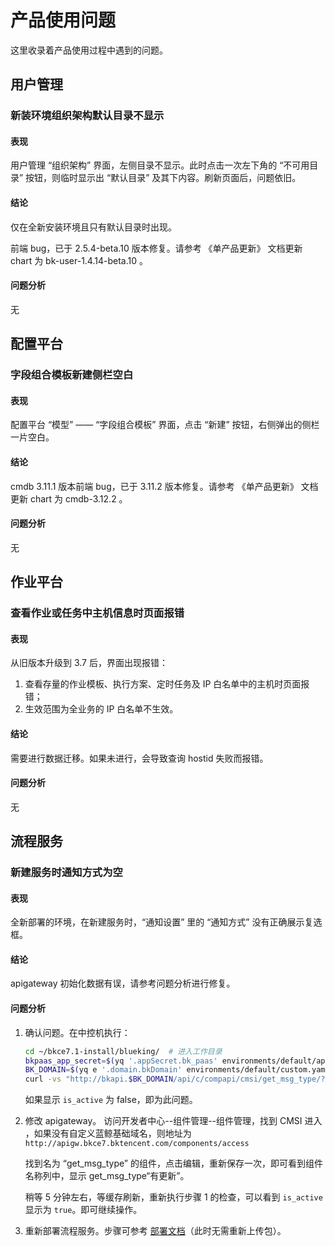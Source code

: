 # 产品使用问题
这里收录着产品使用过程中遇到的问题。

## 用户管理
### 新装环境组织架构默认目录不显示
#### 表现
用户管理 “组织架构” 界面，左侧目录不显示。此时点击一次左下角的 “不可用目录” 按钮，则临时显示出 “默认目录” 及其下内容。刷新页面后，问题依旧。

#### 结论
仅在全新安装环境且只有默认目录时出现。

前端 bug，已于 2.5.4-beta.10 版本修复。请参考 《单产品更新》 文档更新 chart 为 bk-user-1.4.14-beta.10 。

#### 问题分析
无

## 配置平台
### 字段组合模板新建侧栏空白
#### 表现
配置平台 “模型” —— “字段组合模板” 界面，点击 “新建” 按钮，右侧弹出的侧栏一片空白。

#### 结论
cmdb 3.11.1 版本前端 bug，已于 3.11.2 版本修复。请参考 《单产品更新》 文档更新 chart 为 cmdb-3.12.2 。

#### 问题分析
无

## 作业平台
### 查看作业或任务中主机信息时页面报错
#### 表现
从旧版本升级到 3.7 后，界面出现报错：
1. 查看存量的作业模板、执行方案、定时任务及 IP 白名单中的主机时页面报错；
2. 生效范围为全业务的 IP 白名单不生效。

#### 结论
需要进行数据迁移。如果未进行，会导致查询 hostid 失败而报错。

#### 问题分析
无

## 流程服务
### 新建服务时通知方式为空
#### 表现
全新部署的环境，在新建服务时，“通知设置” 里的 “通知方式” 没有正确展示复选框。

#### 结论
apigateway 初始化数据有误，请参考问题分析进行修复。

#### 问题分析

1. 确认问题。在中控机执行：
    ```bash
    cd ~/bkce7.1-install/blueking/  # 进入工作目录
    bkpaas_app_secret=$(yq '.appSecret.bk_paas' environments/default/app_secret.yaml)
    BK_DOMAIN=$(yq e '.domain.bkDomain' environments/default/custom.yaml)
    curl -vs "http://bkapi.$BK_DOMAIN/api/c/compapi/cmsi/get_msg_type/?bk_app_code=bk_paas&bk_app_secret=$bkpaas_app_secret&bk_username=admin" | jq '.data[].icon="略"'
    ```
    如果显示 `is_active` 为 false，即为此问题。
2. 修改 apigateway。
    访问开发者中心--组件管理--组件管理，找到 CMSI 进入 ，如果没有自定义蓝鲸基础域名，则地址为 `http://apigw.bkce7.bktencent.com/components/access`

    找到名为 “get_msg_type” 的组件，点击编辑，重新保存一次，即可看到组件名称列中，显示 get_msg_type“有更新”。

    稍等 5 分钟左右，等缓存刷新，重新执行步骤 1 的检查，可以看到 `is_active` 显示为 `true`。即可继续操作。
3. 重新部署流程服务。步骤可参考 [部署文档](manual-install-saas.md#部署流程服务bk_itsm)（此时无需重新上传包）。



